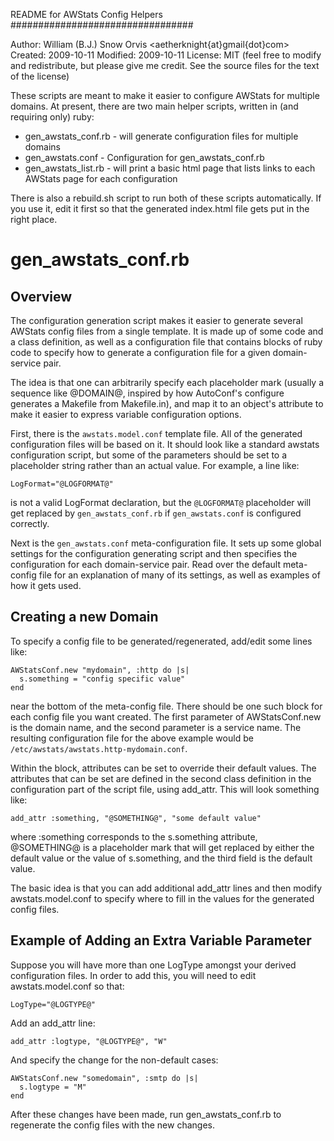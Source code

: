 README for AWStats Config Helpers
#################################

Author: William (B.J.) Snow Orvis <aetherknight{at}gmail{dot}com>
Created: 2009-10-11
Modified: 2009-10-11
License: MIT (feel free to modify and redistribute, but please give me credit.
              See the source files for the text of the license)

These scripts are meant to make it easier to configure AWStats for multiple
domains. At present, there are two main helper scripts, written in (and
requiring only) ruby:

* gen_awstats_conf.rb - will generate configuration files for multiple domains
* gen_awstats.conf    - Configuration for gen_awstats_conf.rb
* gen_awstats_list.rb - will print a basic html page that lists links to each
                        AWStats page for each configuration

There is also a rebuild.sh script to run both of these scripts automatically.
If you use it, edit it first so that the generated index.html file gets put in
the right place.

gen_awstats_conf.rb
===================

Overview
--------

The configuration generation script makes it easier to generate several AWStats
config files from a single template. It is made up of some code and a class
definition, as well as a configuration file that contains blocks of ruby code
to specify how to generate a configuration file for a given domain-service
pair.

The idea is that one can arbitrarily specify each placeholder mark (usually a
sequence like @DOMAIN@, inspired by how AutoConf's configure generates a
Makefile from Makefile.in), and map it to an object's attribute to make it
easier to express variable configuration options.

First, there is the `awstats.model.conf` template file. All of the generated
configuration files will be based on it. It should look like a standard awstats
configuration script, but some of the parameters should be set to a placeholder
string rather than an actual value. For example, a line like:

    LogFormat="@LOGFORMAT@"

is not a valid LogFormat declaration, but the `@LOGFORMAT@` placeholder will
get replaced by `gen_awstats_conf.rb` if `gen_awstats.conf` is configured
correctly.

Next is the `gen_awstats.conf` meta-configuration file. It sets up some global
settings for the configuration generating script and then specifies the
configuration for each domain-service pair. Read over the default meta-config
file for an explanation of many of its settings, as well as examples of how it
gets used.

Creating a new Domain
---------------------
To specify a config file to be generated/regenerated, add/edit some lines like:

    AWStatsConf.new "mydomain", :http do |s|
      s.something = "config specific value"
    end

near the bottom of the meta-config file. There should be one such block for
each config file you want created. The first parameter of AWStatsConf.new is
the domain name, and the second parameter is a service name. The resulting
configuration file for the above example would be
`/etc/awstats/awstats.http-mydomain.conf`.

Within the block, attributes can be set to override their default values. The
attributes that can be set are defined in the second class definition in the
configuration part of the script file, using add_attr. This will look something
like:

    add_attr :something, "@SOMETHING@", "some default value"

where :something corresponds to the s.something attribute, @SOMETHING@ is a
placeholder mark that will get replaced by either the default value or the
value of s.something, and the third field is the default value.

The basic idea is that you can add additional add_attr lines and then modify
awstats.model.conf to specify where to fill in the values for the generated
config files.

Example of Adding an Extra Variable Parameter
---------------------------------------------

Suppose you will have more than one LogType amongst your derived configuration
files. In order to add this, you will need to edit awstats.model.conf so that:

    LogType="@LOGTYPE@"

Add an add_attr line:

    add_attr :logtype, "@LOGTYPE@", "W"

And specify the change for the non-default cases:

    AWStatsConf.new "somedomain", :smtp do |s|
      s.logtype = "M"
    end

After these changes have been made, run gen_awstats_conf.rb to regenerate the
config files with the new changes.
